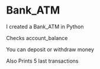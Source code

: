 # Bank_ATM
I created a Bank_ATM in Python

Checks account_balance

You can deposit or withdraw money

Also Prints 5 last transactions
